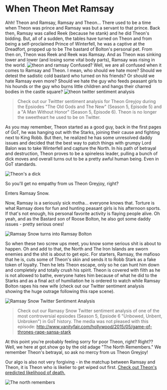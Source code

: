 # When Theon Met Ramsay

Ahh! Theon and Ramsay, Ramsay and Theon... There used to be a time when Theon was prince and Ramsay was but a servant to that prince. Back then, Ramsay was called Reek (because he stank) and he did Theon's bidding. But, all of a sudden, the tables have turned on Theon and from being a self-proclaimed Prince of Winterfell, he was a captive at the Dreadfort, propped up to be The bastard of Bolton's personal pet. From then on, Theon was Reek and Reek was Ramsay. And as Theon was sinking lower and lower (and losing some vital body parts), Ramsay was rising in the world.
![theon and ramsay](https://i.ytimg.com/vi/in0eB7N5pNM/maxresdefault.jpg)
Confused? Well, we are all confused when it comes to Ramsay and Theon. I mean, who should we hate more? Should we detest the sadistic cold bastard who turned on his friends? Or should we hate Ramsay even more? Should we hate the guy who feeds peasant girls to his hounds or the guy who burns little children and hangs their charred bodies in the castle square?
![theon twitter sentiment analysis](http://s24.postimg.org/mzxuyzvb9/Thoen_Grey_Joy_Twitter_Analysis.png)
> Check out our Twittter sentiment analysis for Theon Greyjoy during the Epsiodes "The Old Gods and The New" (Season 5, Episode 5) and a "A Man Without Honor" (Season 5, Episode 6). Theon is no longer the sweetheart he used to be on Twitter.

As you may remember, Theon started as a good guy, back in the first pages of GoT, he was hanging out with the Starks, joining their cause and fighting next to King Robb. But then, he realized he has some unresolved daddy issues and decided that the best way to patch things with grumpy Lord Balon was to take Winterfell and capture the North. In his path of betrayal and destruction, Theon proves to be a spineless leader, pulling a bunch of dick moves and overall turns out to be a pretty awful human being. Even in GoT standards.

![Theon's a dick](http://s2.quickmeme.com/img/2e/2ee74af28689001a0f51cdca42a470b6016587131af6614482fc2355a080bef6.jpg)

So you'll get no empathy from us Theon Greyjoy, right? 

Enters Ramsay Snow.

Now, Ramsay is a seriously sick motha... everyone knows that. Torture is what Ramsay does for fun and hunting peasant girls is his afternoon sports. If that's not enough, his personal favorite activity is flaying people alive. Oh yeah, and as the Bastard son of Roose Bolton, he also got some daddy issues - pretty serious ones!

![Ramsay Snow turns into Ramsay Bolton](http://watchersonthewall.com/wp-content/uploads/2015/12/RamsayHonor.jpg)

So when these two screw ups meet, you know some serious shit is about to happen. Oh and add to that, the North and The Iron Islands are sworn enemies and the shit is about to get epic. For starters, Ramsay, the mafioso that he is, cuts some of Theon's skin and sends it to Robb Stark as a fake token of loyalty. Then he lets Theon escape, only so he can hunt him down and completely and totally crush his spirit. Theon is covered with filth as he is not allowed to bathe, everyone hates him because of what he did to the Starks and as a final act of humiliation he is ordered to watch while Ramsay Bolton rapes his new wife (check out our Twitter sentiment analysis showing the huge outrage following this rape scene).

![Ramsay Snow Twitter Sentiment Analysis](http://s28.postimg.org/o7cgf318t/Ramsay_Beds_Sansa.png)
> Check out our Ramasy Snow Twitter sentiment analysis of one of the most controversial epsiodes (Season 5, Epsiode 6 "Unbowed, Unbent, Unbroken") in GoT history. The media was not pleased with this episode:  http://www.vanityfair.com/hollywood/2015/05/game-of-thrones-rape-sansa-stark

At this point you're probably feeling sorry for poor Theon, right? Right?? Well, we here at got.show go by the old adage "The North Remembers." We remember Theon's betrayal, so ask no mercy from us Theon Greyjoy!

Our algo is also not very forgiving - in the matchup between Ramsay and Theon, it is Theon who is likelier to get wiped out first. [Check out Theon's predicted likelihood of death.](https://www.got.show/characters/Theon%20Greyjoy)

![The north remembers](https://i.ytimg.com/vi/cyTWrPKIZns/maxresdefault.jpg)


